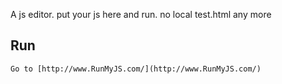 A js editor. put your js here and run. no local test.html any more

## Run

    Go to [http://www.RunMyJS.com/](http://www.RunMyJS.com/)

